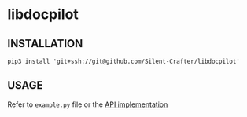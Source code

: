 # libdocpilot

## INSTALLATION

```shell
pip3 install 'git+ssh://git@github.com/Silent-Crafter/libdocpilot'
```

## USAGE

Refer to `example.py` file or the [API implementation](https://github.com/Silent-Crafter/docpilot-api)
